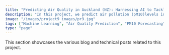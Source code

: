 ```yaml
---
title: "Predicting Air Quality in Auckland (NZ): Harnessing AI to Tackle PM10 Pollution"
description: "In this project, we predict air pollution (pM10)levels in Auckland, using advanced machine learning techniques. Various models, including regression techniques, Multi-Layer Perceptrons (MLP), and Long Short-Term Memory (LSTM) networks, were employed to understand pollution dynamics and forecast future trends. The insights can support policymakers in designing targeted interventions and improving urban air quality, ultimately safeguarding public health"
image: "/images/project9_images/pr9.jpg"
tags: ["Machine Learning", "Air Quality Prediction", "PM10 Forecasting", "Deep Learning", "Time Series Analysis", "LSTM", "Multi-Layer Perceptrons", "Environmental Data Science", "Urban Analytics", "Policy Decision Support"]
type: "page"
---
```


This section showcases the various blog and technical posts related to this project. 